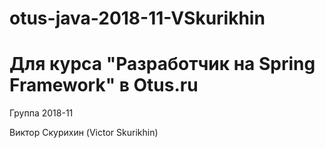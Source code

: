 # otus-java-2018-11-VSkurikhin
# Для курса "Разработчик на Spring Framework" в Otus.ru

Группа 2018-11

Виктор Скурихин (Victor Skurikhin)

